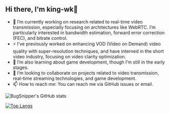 ## Hi there, I'm king-wk👋

- 🔭 I’m currently working on research related to real-time video transmission, especially focusing on architectures like WebRTC. I’m particularly interested in bandwidth estimation, forward error correction (FEC), and bitrate control.
- ⚡ I’ve previously worked on enhancing VOD (Video on Demand) video quality with super-resolution techniques, and have interned in the short video industry, focusing on video clarity optimization.
- 🌱 I’m also learning about game development, though I’m still in the early stages.
- 👯 I’m looking to collaborate on projects related to video transmission, real-time streaming technologies, and game development.
- 📫 How to reach me: You can reach me via GitHub issues or email.

![BugSnipper's GitHub stats](https://github-readme-stats.vercel.app/api?username=king-wk&show_icons=true&theme=synthwave&count_private=true)

[![Top Langs](https://github-readme-stats.vercel.app/api/top-langs/?username=king-wk&theme=synthwave)](https://github.com/anuraghazra/github-readme-stats)
